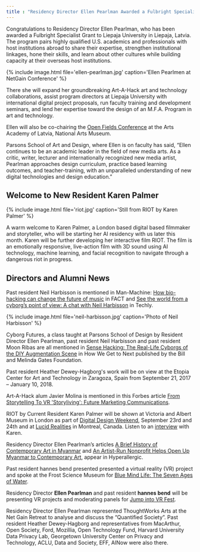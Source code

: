 ```yaml
---
title : "Residency Director Ellen Pearlman Awarded a Fulbright Specialist Grant"
---
```


Congratulations to Residency Director Ellen Pearlman, who has been awarded a Fulbright Specialist Grant to Liepaja University in Liepaja, Latvia. The program pairs highly qualified U.S. academics and professionals with host institutions abroad to share their expertise, strengthen institutional linkages, hone their skills, and learn about other cultures while building capacity at their overseas host institutions.

{% include image.html file='ellen-pearlman.jpg'
   caption='Ellen Pearlmen at NetGain Conference' %}

There she will expand her groundbreaking Art-A-Hack art and technology collaborations, assist program directors at Liepaja University with international digital project proposals, run faculty training and development seminars, and lend her expertise toward the design of an M.F.A. Program in art and technology.

<!--excerpt-ends-->

Ellen will also be co-chairing the [Open Fields Conference](http://festival2017.rixc.org/) at the Arts Academy of Latvia, National Arts Museum.

Parsons School of Art and Design, where Ellen is on faculty has said, “Ellen continues to be an academic leader in the field of new media arts. As a critic, writer, lecturer and internationally recognized new media artist, Pearlman approaches design curriculum, practice based learning outcomes, and teacher-training, with an unparalleled understanding of new digital technologies and design education.”

## Welcome to New Resident Karen Palmer

{% include image.html file='riot.jpg'
   caption='Still from RIOT by Karen Palmer' %}

A warm welcome to Karen Palmer, a London based digital based filmmaker and storyteller, who will be starting her AI residency with us later this month. Karen will be further developing her interactive film RIOT. The film is an emotionally responsive, live-action film with 3D sound using AI technology, machine learning, and facial recognition to navigate through a dangerous riot in progress.

## Directors and Alumni News

Past resident Neil Harbisson is mentioned in Man-Machine: [How bio-hacking can change the future of music](http://www.factmag.com/2017/08/20/how-bio-hacking-can-change-the-future-of-music/) in FACT and [See the world from a cyborg’s point of view: A chat with Neil Harbisson](https://www.techly.com.au/2017/08/25/world-cyborgs-point-of-view-neil-harbisson/) in Techly.

{% include image.html file='neil-harbisson.jpg'
   caption='Photo of Neil Harbisson' %}

Cyborg Futures, a class taught at Parsons School of Design by Resident Director Ellen Pearlman, past resident Neil Harbisson and past resident Moon Ribas are all mentioned in [Sense Hacking: The Real-Life Cyborgs of the DIY Augmentation Scene](https://howwegettonext.com/sense-hacking-the-real-life-cyborgs-of-the-diy-augmentation-scene-e339ac9855bf) in How We Get to Next published by the Bill and Melinda Gates Foundation.

Past resident Heather Dewey-Hagborg's work will be on view at the Etopia Center for Art and Technology in Zaragoza, Spain from September 21, 2017 – January 10, 2018.

Art-A-Hack alum Javier Molina is mentioned in this Forbes article [From Storytelling To VR 'Storyliving': Future Marketing Communications](https://www.forbes.com/sites/michellegreenwald/2017/07/31/from-storytelling-to-vr-storyliving-future-marketing-communications/2/#3c96e5abaa14).

RIOT by Current Resident Karen Palmer will be shown at Victoria and Albert Museum in London as part of [Digital Design Weekend](https://www.vam.ac.uk/event/dA7KWKAN/digital-design-weekend-2017), September 23rd and 24th and at [Lucid Realities](https://phi-centre.com/en/event/lucid-realities-en/) in Montreal, Canada. Listen to an [interview](https://phi-centre.com/en/post/en-lucid-realities-karen-palmer-riot/?utm_source=partenaire&utm_medium=social&utm_campaign=karenpalmer) with Karen.

Residency Director Ellen Pearlman’s articles [A Brief History of Contemporary Art in Myanmar](https://hyperallergic.com/374488/a-brief-history-of-contemporary-art-in-myanmar/) and [An Artist-Run Nonprofit Helps Open Up Myanmar to Contemporary Art](https://hyperallergic.com/384403/myanmar-contemporary-art-new-zero/), appear in Hyperallergic.

Past resident hannes bend presented presented a virtual reality (VR) project and spoke at the Frost Science Museum for [Blue Mind Life: The Seven Ages of Water](http://www.frostscience.org/event/blue-mind-life-seven-ages-water/).  

Residency Director **Ellen Pearlman** and past resident **hannes bend** will be presenting VR projects and moderating panels for [Jump into VR Fest](https://www.jumpintovrfest.com/).

Residency Director Ellen Pearlman represented ThoughtWorks Arts at the Net Gain Retreat to analyse and discuss the “Quantified Society”. Past resident Heather Dewey-Hagborg and representatives from MacArthur, Open Society, Ford, Mozillia, Open Technology Fund, Harvard University Data Privacy Lab, Georgetown University Center on Privacy and Technology, ACLU, Data and Society, EFF, AINow were also there.